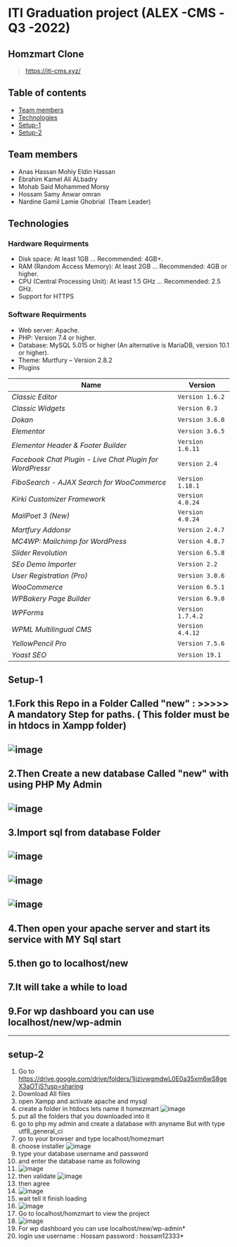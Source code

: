 # ITI Graduation project (ALEX -CMS -Q3 -2022) 
## Homzmart Clone 
> https://iti-cms.xyz/
## Table of contents
* [Team members](#team-members)
* [Technologies](#technologies)
* [Setup-1](#setup-1)
* [Setup-2](#setup-2)
## Team members
* Anas Hassan Mohiy Eldin Hassan
* Ebrahim Kamel Ali ALbadry
* Mohab Said Mohammed Morsy
* Hossam Samy Anwar omran 
* Nardine Gamil Lamie Ghobrial  (Team Leader) 
## Technologies
### Hardware Requirments 
* Disk space: At least 1GB … Recommended: 4GB+.
* RAM (Random Access Memory): At least 2GB … Recommended: 4GB or higher.
* CPU (Central Processing Unit): At least 1.5 GHz … Recommended: 2.5 GHz.
* Support for HTTPS
### Software Requirments 
* Web server: Apache.
* PHP: Version 7.4 or higher.
* Database: MySQL 5.015 or higher (An alternative is MariaDB, version 10.1 or higher).
* Theme: Murtfury – Version 2.8.2
* Plugins

Name | Version
--- | ---
*Classic Editor* | `Version 1.6.2` 
*Classic Widgets* | `Version 0.3`
*Dokan* | `Version 3.6.0`
*Elementor* | `Version 3.6.5`
*Elementor Header & Footer Builder* | `Version 1.6.11`
*Facebook Chat Plugin - Live Chat Plugin for WordPressr* | `Version 2.4`
*FiboSearch - AJAX Search for WooCommerce* | `Version 1.18.1`
*Kirki Customizer Framework* | `Version 4.0.24`
*MailPoet 3 (New)* | `Version 4.0.24`
*Martfury Addonsr* | `Version 2.4.7`
*MC4WP: Mailchimp for WordPress* | `Version 4.8.7`
*Slider Revolution* | `Version 6.5.8`
*SEo Demo Importer* | `Version 2.2`
*User Registration (Pro)* | `Version 3.0.6`
*WooCommerce* | `Version 6.5.1`
*WPBakery Page Builder* | `Version 6.9.0`
*WPForms* | `Version 1.7.4.2`
*WPML Multilingual CMS* | `Version 4.4.12`
*YellowPencil Pro* | `Version 7.5.6`
*Yoast SEO* | `Version 19.1`
## Setup-1
1.Fork this Repo in a Folder Called "new" : >>>>>  A mandatory Step for paths. ( This folder must be in htdocs in Xampp folder)
---
![image](https://user-images.githubusercontent.com/65419643/175556337-437f4ede-88a6-4089-ae89-96990ebfd3ff.png)
---
2.Then Create a  new database Called "new"  with using PHP My Admin
---
![image](https://user-images.githubusercontent.com/65419643/175556238-8a878f61-2eda-41f7-9bd0-877a90d36d35.png)
---
3.Import sql from database Folder 
---

 ![image](https://user-images.githubusercontent.com/65419643/175556449-50923175-0292-4b39-9824-6020a797c4fe.png)
---
 ![image](https://user-images.githubusercontent.com/65419643/175556810-aea35063-fa09-4b65-8130-36c97662c66c.png)
---
 ![image](https://user-images.githubusercontent.com/65419643/175556700-e72c9f1c-fddc-4081-aeb3-66af3c444d5b.png)
---
4.Then open your apache server and start its service with MY Sql start 
---
5.then go to localhost/new
---
7.It will take a while to load 
---
9.For wp dashboard you can use localhost/new/wp-admin
---
---
## setup-2
1. Go to https://drive.google.com/drive/folders/1jizivwgmdwL0E0a35xm6wS8geX3aOTjS?usp=sharing
2. Download All files 
3. open Xampp and activate apache and mysql 
4. create a folder in htdocs lets name it homezmart
 ![image](https://user-images.githubusercontent.com/65419643/175560257-b5589d06-b514-40c4-94dd-899c754e007b.png)
6. put all the folders that you downloaded into it 
7. go to php my admin and create a database with anyname But with type utf8_general_ci
8. go to your browser and type localhost/homezmart
9. choose installer 
 ![image](https://user-images.githubusercontent.com/65419643/175560620-eca7961f-b126-4030-8104-b5a50bcd1d01.png)
11. type your database username and password 
12. and enter the database name as following 
13. ![image](https://user-images.githubusercontent.com/65419643/175560851-a4915701-a70a-4c97-86b8-644e707912b5.png)
14. then validate ![image](https://user-images.githubusercontent.com/65419643/175560987-d545fd3f-00f4-4308-893d-130ef28e5b09.png)
15. then agree 
 16. ![image](https://user-images.githubusercontent.com/65419643/175561437-6e3315f6-6648-4b4b-9894-c7f0942567e9.png)
17. wait tell it finish loading 
18. ![image](https://user-images.githubusercontent.com/65419643/175561520-84311656-cc10-4ba4-a0da-7de65ea78256.png)
19. Go to localhost/homzmart to view the project 
20. ![image](https://user-images.githubusercontent.com/65419643/175567136-dd69d091-cf33-430a-809d-10c251b3796c.png)
21. For wp dashboard you can use localhost/new/wp-admin*
22. login use username : Hossam password : hossam12333*

